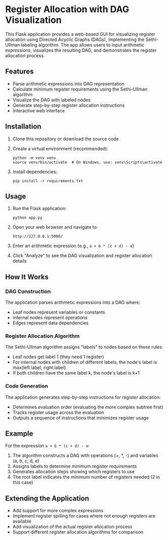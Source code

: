 # Register Allocation with DAG Visualization

This Flask application provides a web-based GUI for visualizing register allocation using Directed Acyclic Graphs (DAGs), implementing the Sethi-Ullman labeling algorithm. The app allows users to input arithmetic expressions, visualizes the resulting DAG, and demonstrates the register allocation process.

## Features

- Parse arithmetic expressions into DAG representation
- Calculate minimum register requirements using the Sethi-Ullman algorithm
- Visualize the DAG with labeled nodes
- Generate step-by-step register allocation instructions
- Interactive web interface

## Installation

1. Clone this repository or download the source code

2. Create a virtual environment (recommended):
   ```
   python -m venv venv
   source venv/bin/activate  # On Windows, use: venv\Scripts\activate
   ```

3. Install dependencies:
   ```
   pip install -r requirements.txt
   ```

## Usage

1. Run the Flask application:
   ```
   python app.py
   ```

2. Open your web browser and navigate to:
   ```
   http://127.0.0.1:5000/
   ```

3. Enter an arithmetic expression (e.g., `a + b * (c + d) - e`)

4. Click "Analyze" to see the DAG visualization and register allocation details

## How It Works

### DAG Construction
The application parses arithmetic expressions into a DAG where:
- Leaf nodes represent variables or constants
- Internal nodes represent operations
- Edges represent data dependencies

### Register Allocation Algorithm
The Sethi-Ullman algorithm assigns "labels" to nodes based on these rules:
- Leaf nodes get label 1 (they need 1 register)
- For internal nodes with children of different labels, the node's label is max(left.label, right.label)
- If both children have the same label k, the node's label is k+1

### Code Generation
The application generates step-by-step instructions for register allocation:
- Determines evaluation order (evaluating the more complex subtree first)
- Tracks register usage across the evaluation
- Outputs a sequence of instructions that minimizes register usage

## Example

For the expression `a + b * (c + d) - e`:

1. The algorithm constructs a DAG with operations (+, *, -) and variables (a, b, c, d, e)
2. Assigns labels to determine minimum register requirements
3. Generates allocation steps showing which registers to use
4. The root label indicates the minimum number of registers needed (2 in this case)

## Extending the Application

- Add support for more complex expressions
- Implement register spilling for cases where not enough registers are available
- Add visualization of the actual register allocation process
- Support different register allocation algorithms for comparison